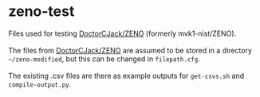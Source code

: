 # zeno-test
Files used for testing [DoctorCJack/ZENO](https://github.com/DoctorCJack/ZENO) (formerly mvk1-nist/ZENO).<br><br>
The files from [DoctorCJack/ZENO](https://github.com/DoctorCJack/ZENO) are assumed to be stored in a directory `~/zeno-modified`, but this can be changed in `filepath.cfg`.<br><br>
The existing .csv files are there as example outputs for `get-csvs.sh` and `compile-output.py`.
